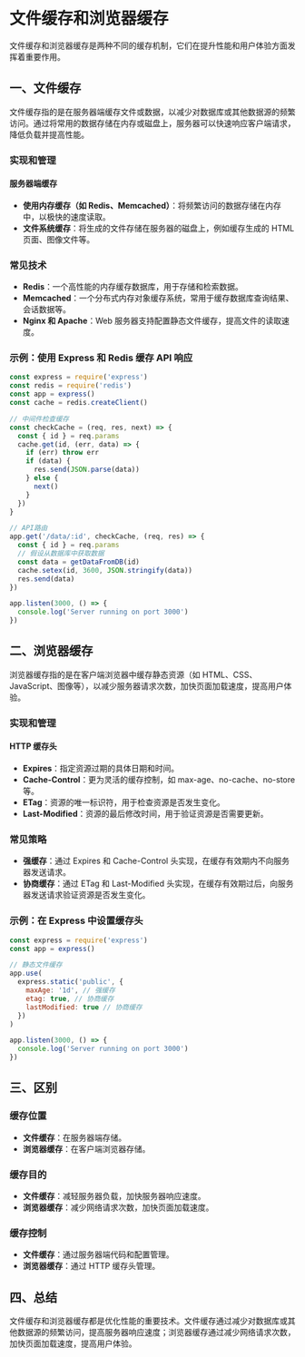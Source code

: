 # 文件缓存和浏览器缓存

文件缓存和浏览器缓存是两种不同的缓存机制，它们在提升性能和用户体验方面发挥着重要作用。

## 一、文件缓存

文件缓存指的是在服务器端缓存文件或数据，以减少对数据库或其他数据源的频繁访问。通过将常用的数据存储在内存或磁盘上，服务器可以快速响应客户端请求，降低负载并提高性能。

### 实现和管理

#### 服务器端缓存

- **使用内存缓存（如 Redis、Memcached）**：将频繁访问的数据存储在内存中，以极快的速度读取。
- **文件系统缓存**：将生成的文件存储在服务器的磁盘上，例如缓存生成的 HTML 页面、图像文件等。

### 常见技术

- **Redis**：一个高性能的内存缓存数据库，用于存储和检索数据。
- **Memcached**：一个分布式内存对象缓存系统，常用于缓存数据库查询结果、会话数据等。
- **Nginx 和 Apache**：Web 服务器支持配置静态文件缓存，提高文件的读取速度。

### 示例：使用 Express 和 Redis 缓存 API 响应

```javascript
const express = require('express')
const redis = require('redis')
const app = express()
const cache = redis.createClient()

// 中间件检查缓存
const checkCache = (req, res, next) => {
  const { id } = req.params
  cache.get(id, (err, data) => {
    if (err) throw err
    if (data) {
      res.send(JSON.parse(data))
    } else {
      next()
    }
  })
}

// API路由
app.get('/data/:id', checkCache, (req, res) => {
  const { id } = req.params
  // 假设从数据库中获取数据
  const data = getDataFromDB(id)
  cache.setex(id, 3600, JSON.stringify(data))
  res.send(data)
})

app.listen(3000, () => {
  console.log('Server running on port 3000')
})
```

## 二、浏览器缓存

浏览器缓存指的是在客户端浏览器中缓存静态资源（如 HTML、CSS、JavaScript、图像等），以减少服务器请求次数，加快页面加载速度，提高用户体验。

### 实现和管理

#### HTTP 缓存头

- **Expires**：指定资源过期的具体日期和时间。
- **Cache-Control**：更为灵活的缓存控制，如 max-age、no-cache、no-store 等。
- **ETag**：资源的唯一标识符，用于检查资源是否发生变化。
- **Last-Modified**：资源的最后修改时间，用于验证资源是否需要更新。

### 常见策略

- **强缓存**：通过 Expires 和 Cache-Control 头实现，在缓存有效期内不向服务器发送请求。
- **协商缓存**：通过 ETag 和 Last-Modified 头实现，在缓存有效期过后，向服务器发送请求验证资源是否发生变化。

### 示例：在 Express 中设置缓存头

```javascript
const express = require('express')
const app = express()

// 静态文件缓存
app.use(
  express.static('public', {
    maxAge: '1d', // 强缓存
    etag: true, // 协商缓存
    lastModified: true // 协商缓存
  })
)

app.listen(3000, () => {
  console.log('Server running on port 3000')
})
```

## 三、区别

### 缓存位置

- **文件缓存**：在服务器端存储。
- **浏览器缓存**：在客户端浏览器存储。

### 缓存目的

- **文件缓存**：减轻服务器负载，加快服务器响应速度。
- **浏览器缓存**：减少网络请求次数，加快页面加载速度。

### 缓存控制

- **文件缓存**：通过服务器端代码和配置管理。
- **浏览器缓存**：通过 HTTP 缓存头管理。

## 四、总结

文件缓存和浏览器缓存都是优化性能的重要技术。文件缓存通过减少对数据库或其他数据源的频繁访问，提高服务器响应速度；浏览器缓存通过减少网络请求次数，加快页面加载速度，提高用户体验。
